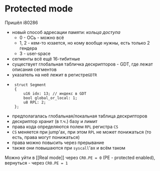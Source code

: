 # Protected mode

Пришёл i80286

* новый способ адресации памяти: _кольца доступа_
	* 0 - ОСь - можно всё
	* 1, 2 - кем-то юзается, но кому вообще нужны, есть только 2 гендера
	* 3 - user-space
* сегменты всё ещё 16-тибитные
* существует глобальная табличка дескрипторов - GDT, где лежат описания сегментов
* указатель на неё лежит в  регистре`GDTR`
* ```
   struct Segment
   {
	   u16 idx: 13; // индекс в GDT
	   bool global_or_local: 1;
	   u8 RPL: 2;
   };
* предполагалась глобальная/локальная таблица дескрипторов
* дескриптор хранит (в т.ч.) базу и лимит
* права кода определяются полем `RPL` регистра `CS`
* `CS` меняется при jump'ах, при этом `RPL` не может понижаться (то есть, права могут понижаться)
* права можно повысить через прерывание
* также они повышаются при `syscall`'ах и всём таком

Можно уйти в [[Real mode]] через `CR0.PE = 0` (PE - protected enabled), вернуться - через `CR0.PE = 1`

